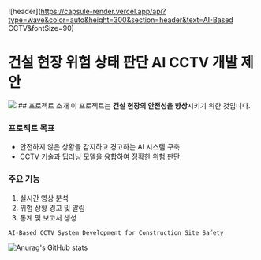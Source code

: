 ![header](https://capsule-render.vercel.app/api?type=wave&color=auto&height=300&section=header&text=AI-Based CCTV&fontSize=90)

# 건설 현장 위험 상태 판단 AI CCTV 개발 제안
 <img src="https://img.shields.io/badge/Python-3178C6?style=flat&logo=#3776AB&logoColor=white"/>
## 프로젝트 소개
이 프로젝트는 <strong>건설 현장의 안전성을 향상</strong>시키기 위한 것입니다.

### 프로젝트 목표
- 안전하지 않은 상황을 감지하고 경고하는 AI 시스템 구축
- CCTV 기술과 딥러닝 모델을 융합하여 정확한 위험 판단

### 주요 기능
1. 실시간 영상 분석
2. 위험 상황 경고 및 알림
3. 통계 및 보고서 생성

```
AI-Based CCTV System Development for Construction Site Safety
```

![Anurag's GitHub stats](https://github-readme-stats.vercel.app/api?username=jjyhh&show_icons=true&theme=radical)
